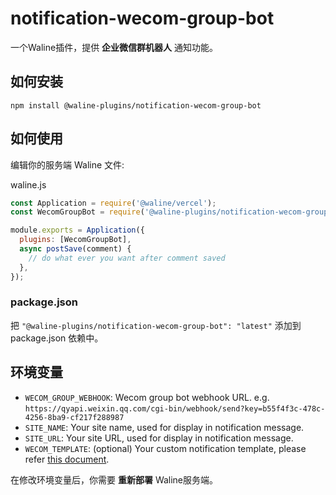 # notification-wecom-group-bot

一个Waline插件，提供 **企业微信群机器人** 通知功能。

## 如何安装
```shell
npm install @waline-plugins/notification-wecom-group-bot
```

## 如何使用
编辑你的服务端 Waline 文件:

waline.js
```js
const Application = require('@waline/vercel');
const WecomGroupBot = require('@waline-plugins/notification-wecom-group-bot');

module.exports = Application({
  plugins: [WecomGroupBot],
  async postSave(comment) {
    // do what ever you want after comment saved
  },
});
```

### package.json
把 `"@waline-plugins/notification-wecom-group-bot": "latest"` 添加到 package.json 依赖中。


## 环境变量

- `WECOM_GROUP_WEBHOOK`: Wecom group bot webhook URL. e.g. `https://qyapi.weixin.qq.com/cgi-bin/webhook/send?key=b55f4f3c-478c-4256-8ba9-cf217f288987`
- `SITE_NAME`: Your site name, used for display in notification message.
- `SITE_URL`: Your site URL, used for display in notification message.
- `WECOM_TEMPLATE`: (optional) Your custom notification template, please refer [this document](https://waline.js.org/en/guide/features/notification.html#notification-template).


在修改环境变量后，你需要 **重新部署** Waline服务端。
